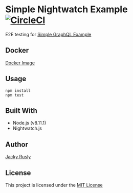 # Simple Nightwatch Example [![CircleCI](https://img.shields.io/circleci/project/github/jackyrusly/simple-nightwatch-example.svg)](https://circleci.com/gh/jackyrusly/simple-nightwatch-example)

E2E testing for <a href="https://simple-graphql-example-client.herokuapp.com">Simple GraphQL Example</a>

## Docker
<a href="https://hub.docker.com/r/jackyrusly/nightwatch/">Docker Image</a>

## Usage
```
npm install
npm test
```

## Built With
- Node.js (v8.11.1)
- Nightwatch.js

## Author
[Jacky Rusly](https://www.jackyrusly.web.id)

## License
This project is licensed under the [MIT License](https://opensource.org/licenses/MIT)
